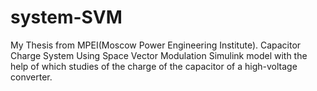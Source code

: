# system-SVM
My Thesis from MPEI(Moscow Power Engineering Institute). Capacitor Charge System Using Space Vector Modulation
Simulink model with the help of which studies of the charge of the capacitor of a high-voltage converter.
